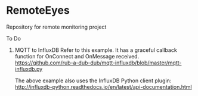 # RemoteEyes
Repository for remote monitoring project

To Do

1. MQTT to InfluxDB
   Refer to this example. It has a graceful callback function for OnConnect and OnMessage received.
   https://github.com/rub-a-dub-dub/mqtt-influxdb/blob/master/mqtt-influxdb.py
     
   The above example also uses the InfluxDB Python client plugin:
   http://influxdb-python.readthedocs.io/en/latest/api-documentation.html
